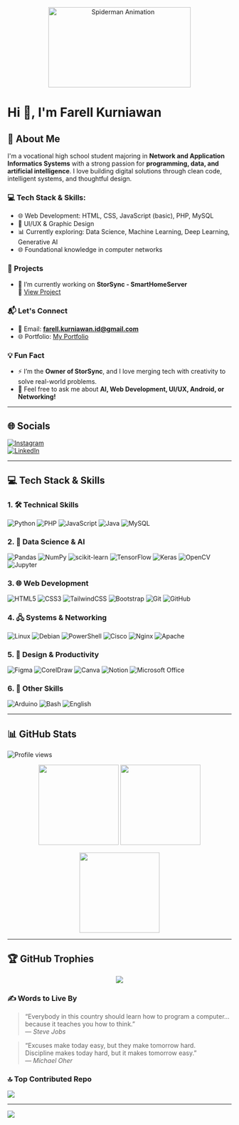 <p align="center">
  <img src="https://media.giphy.com/media/l0HlTy9x8FZo0XO1i/giphy.gif" width="320" height="180" alt="Spiderman Animation">
</p>

# Hi 👋, I'm Farell Kurniawan  

## 💫 About Me

I'm a vocational high school student majoring in **Network and Application Informatics Systems** with a strong passion for **programming, data, and artificial intelligence**. I love building digital solutions through clean code, intelligent systems, and thoughtful design.

### 💻 Tech Stack & Skills:
- 🌐 Web Development: HTML, CSS, JavaScript (basic), PHP, MySQL  
- 🎨 UI/UX & Graphic Design  
- 📊 Currently exploring: Data Science, Machine Learning, Deep Learning, Generative AI  
- 🌐 Foundational knowledge in computer networks

### 🚀 Projects
- 🔭 I’m currently working on **StorSync - SmartHomeServer**  
  📂 [View Project](https://drive.google.com/file/d/1AspLPOJkIQC-NDbiprkvyU3pzhsws3FB/view)

### 📬 Let's Connect
- 💌 Email: **farell.kurniawan.id@gmail.com**  
- 🌐 Portfolio: [My Portfolio](http://webfk.smarthomeserver.my.id/fk-portfolio/)

### 💡 Fun Fact
- ⚡ I’m the **Owner of StorSync**, and I love merging tech with creativity to solve real-world problems.
- 💬 Feel free to ask me about **AI, Web Development, UI/UX, Android, or Networking!**

---

## 🌐 Socials  
[![Instagram](https://img.shields.io/badge/Instagram-%23E4405F.svg?style=for-the-badge&logo=instagram&logoColor=white)](https://instagram.com/fk_farell17108)  
[![LinkedIn](https://img.shields.io/badge/LinkedIn-%230077B5.svg?style=for-the-badge&logo=linkedin&logoColor=white)](https://www.linkedin.com/in/farell-kurniawan-0898572b3/) 

---

## 💻 Tech Stack & Skills

### 1. 🛠️ Technical Skills
![Python](https://img.shields.io/badge/Python-3670A0?style=for-the-badge&logo=python&logoColor=ffdd54)
![PHP](https://img.shields.io/badge/php-%23777BB4.svg?style=for-the-badge&logo=php&logoColor=white)
![JavaScript](https://img.shields.io/badge/javascript-%23323330.svg?style=for-the-badge&logo=javascript&logoColor=%23F7DF1E)
![Java](https://img.shields.io/badge/java-%23ED8B00.svg?style=for-the-badge&logo=openjdk&logoColor=white)
![MySQL](https://img.shields.io/badge/mysql-4479A1.svg?style=for-the-badge&logo=mysql&logoColor=white)

### 2. 🤖 Data Science & AI
![Pandas](https://img.shields.io/badge/pandas-%23150458.svg?style=for-the-badge&logo=pandas&logoColor=white)
![NumPy](https://img.shields.io/badge/numpy-%23013243.svg?style=for-the-badge&logo=numpy&logoColor=white)
![scikit-learn](https://img.shields.io/badge/scikit--learn-%23F7931E.svg?style=for-the-badge&logo=scikit-learn&logoColor=white)
![TensorFlow](https://img.shields.io/badge/TensorFlow-%23FF6F00.svg?style=for-the-badge&logo=TensorFlow&logoColor=white)
![Keras](https://img.shields.io/badge/Keras-D00000?style=for-the-badge&logo=Keras&logoColor=white)
![OpenCV](https://img.shields.io/badge/OpenCV-%23blue.svg?style=for-the-badge&logo=opencv&logoColor=white)
![Jupyter](https://img.shields.io/badge/Jupyter-%23F37626.svg?style=for-the-badge&logo=Jupyter&logoColor=white)

### 3. 🌐 Web Development
![HTML5](https://img.shields.io/badge/html5-%23E34F26.svg?style=for-the-badge&logo=html5&logoColor=white)
![CSS3](https://img.shields.io/badge/css3-%231572B6.svg?style=for-the-badge&logo=css3&logoColor=white)
![TailwindCSS](https://img.shields.io/badge/Tailwind_CSS-38B2AC?style=for-the-badge&logo=tailwind-css&logoColor=white)
![Bootstrap](https://img.shields.io/badge/bootstrap-%238511FA.svg?style=for-the-badge&logo=bootstrap&logoColor=white)
![Git](https://img.shields.io/badge/git-%23F05033.svg?style=for-the-badge&logo=git&logoColor=white)
![GitHub](https://img.shields.io/badge/github-%23121011.svg?style=for-the-badge&logo=github&logoColor=white)

### 4. 🖧 Systems & Networking
![Linux](https://img.shields.io/badge/Linux-%23FCC624.svg?style=for-the-badge&logo=linux&logoColor=black)
![Debian](https://img.shields.io/badge/Debian-A81D33?style=for-the-badge&logo=debian&logoColor=white)
![PowerShell](https://img.shields.io/badge/PowerShell-%235391FE.svg?style=for-the-badge&logo=powershell&logoColor=white)
![Cisco](https://img.shields.io/badge/cisco-%23049fd9.svg?style=for-the-badge&logo=cisco&logoColor=black)
![Nginx](https://img.shields.io/badge/nginx-%23009639.svg?style=for-the-badge&logo=nginx&logoColor=white)
![Apache](https://img.shields.io/badge/apache-%23D42029.svg?style=for-the-badge&logo=apache&logoColor=white)

### 5. 🎨 Design & Productivity
![Figma](https://img.shields.io/badge/figma-%23F24E1E.svg?style=for-the-badge&logo=figma&logoColor=white)
![CorelDraw](https://img.shields.io/badge/CorelDraw-%2300B388.svg?style=for-the-badge&logo=coreldraw&logoColor=white)
![Canva](https://img.shields.io/badge/Canva-%2300C4CC.svg?style=for-the-badge&logo=Canva&logoColor=white)
![Notion](https://img.shields.io/badge/Notion-%23000000.svg?style=for-the-badge&logo=notion&logoColor=white)
![Microsoft Office](https://img.shields.io/badge/Microsoft%20Office-D83B01?style=for-the-badge&logo=microsoft-office&logoColor=white)

### 6. 🧩 Other Skills
![Arduino](https://img.shields.io/badge/-Arduino-00979D?style=for-the-badge&logo=Arduino&logoColor=white)
![Bash](https://img.shields.io/badge/Bash-%234EAA25.svg?style=for-the-badge&logo=gnu-bash&logoColor=white)
![English](https://img.shields.io/badge/English-%237CB342.svg?style=for-the-badge&logo=bookstack&logoColor=white)

---

## 📊 GitHub Stats

![Profile views](https://komarev.com/ghpvc/?username=FKfarell17108&style=flat-square&color=blue)

<p align="center">
  <img src="https://github-readme-stats.vercel.app/api?username=FKfarell17108&theme=github_dark&hide_border=true&include_all_commits=false&count_private=true&cache_seconds=1800" height="180px" />
  <img src="https://github-readme-streak-stats.herokuapp.com/?user=FKfarell17108&theme=github_dark&hide_border=true" height="180px" />
</p>

<p align="center">
  <img src="https://github-readme-stats.vercel.app/api/top-langs/?username=FKfarell17108&theme=github_dark&hide_border=true&layout=compact&count_private=true&cache_seconds=1800" height="180px" />
</p>

---

## 🏆 GitHub Trophies

<p align="center">
  <img src="https://github-profile-trophy.vercel.app/?username=FKfarell17108&theme=github_dark&no-frame=true&no-bg=true&margin-w=10" />
</p>
 

### ✍️ Words to Live By

> “Everybody in this country should learn how to program a computer… because it teaches you how to think.”  
> — *Steve Jobs*

> “Excuses make today easy, but they make tomorrow hard.  
> Discipline makes today hard, but it makes tomorrow easy.”  
> — *Michael Oher*


### 🔝 Top Contributed Repo  
![](https://github-contributor-stats.vercel.app/api?username=FKfarell17108&limit=5&theme=github_dark&combine_all_yearly_contributions=true)  

---

[![](https://visitcount.itsvg.in/api?id=FKfarell17108&icon=0&color=0)](https://visitcount.itsvg.in)  
